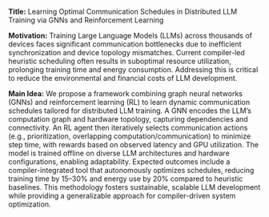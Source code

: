 **Title:** Learning Optimal Communication Schedules in Distributed LLM Training via GNNs and Reinforcement Learning  

**Motivation:** Training Large Language Models (LLMs) across thousands of devices faces significant communication bottlenecks due to inefficient synchronization and device topology mismatches. Current compiler-led heuristic scheduling often results in suboptimal resource utilization, prolonging training time and energy consumption. Addressing this is critical to reduce the environmental and financial costs of LLM development.  

**Main Idea:** We propose a framework combining graph neural networks (GNNs) and reinforcement learning (RL) to learn dynamic communication schedules tailored for distributed LLM training. A GNN encodes the LLM’s computation graph and hardware topology, capturing dependencies and connectivity. An RL agent then iteratively selects communication actions (e.g., prioritization, overlapping computation/communication) to minimize step time, with rewards based on observed latency and GPU utilization. The model is trained offline on diverse LLM architectures and hardware configurations, enabling adaptability. Expected outcomes include a compiler-integrated tool that autonomously optimizes schedules, reducing training time by 15–30% and energy use by 20% compared to heuristic baselines. This methodology fosters sustainable, scalable LLM development while providing a generalizable approach for compiler-driven system optimization.